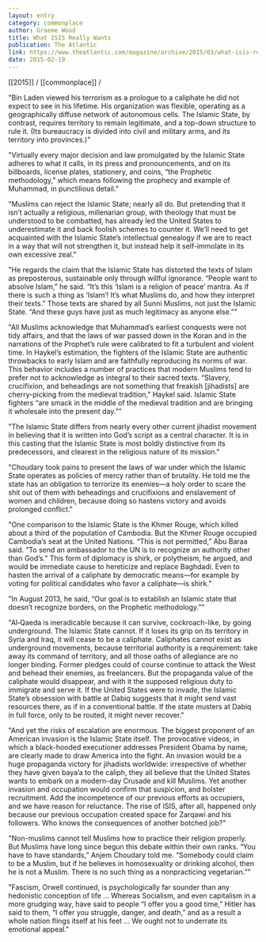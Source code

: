 ```yaml
---
layout: entry
category: commonplace
author: Graeme Wood
title: What ISIS Really Wants
publication: The Atlantic
link: https://www.theatlantic.com/magazine/archive/2015/03/what-isis-really-wants/384980/
date: 2015-02-19
---
```


[[2015]] / [[commonplace]] / 

"Bin Laden viewed his terrorism as a prologue to a caliphate he did not expect to see in his lifetime. His organization was flexible, operating as a geographically diffuse network of autonomous cells. The Islamic State, by contrast, requires territory to remain legitimate, and a top-down structure to rule it. (Its bureaucracy is divided into civil and military arms, and its territory into provinces.)"

"Virtually every major decision and law promulgated by the Islamic State adheres to what it calls, in its press and pronouncements, and on its billboards, license plates, stationery, and coins, “the Prophetic methodology,” which means following the prophecy and example of Muhammad, in punctilious detail."

"Muslims can reject the Islamic State; nearly all do. But pretending that it isn’t actually a religious, millenarian group, with theology that must be understood to be combatted, has already led the United States to underestimate it and back foolish schemes to counter it. We’ll need to get acquainted with the Islamic State’s intellectual genealogy if we are to react in a way that will not strengthen it, but instead help it self-immolate in its own excessive zeal."

"He regards the claim that the Islamic State has distorted the texts of Islam as preposterous, sustainable only through willful ignorance. “People want to absolve Islam,” he said. “It’s this ‘Islam is a religion of peace’ mantra. As if there is such a thing as ‘Islam’! It’s what Muslims do, and how they interpret their texts.” Those texts are shared by all Sunni Muslims, not just the Islamic State. “And these guys have just as much legitimacy as anyone else.”"

"All Muslims acknowledge that Muhammad’s earliest conquests were not tidy affairs, and that the laws of war passed down in the Koran and in the narrations of the Prophet’s rule were calibrated to fit a turbulent and violent time. In Haykel’s estimation, the fighters of the Islamic State are authentic throwbacks to early Islam and are faithfully reproducing its norms of war. This behavior includes a number of practices that modern Muslims tend to prefer not to acknowledge as integral to their sacred texts. “Slavery, crucifixion, and beheadings are not something that freakish [jihadists] are cherry-picking from the medieval tradition,” Haykel said. Islamic State fighters “are smack in the middle of the medieval tradition and are bringing it wholesale into the present day.”"

"The Islamic State differs from nearly every other current jihadist movement in believing that it is written into God’s script as a central character. It is in this casting that the Islamic State is most boldly distinctive from its predecessors, and clearest in the religious nature of its mission."

"Choudary took pains to present the laws of war under which the Islamic State operates as policies of mercy rather than of brutality. He told me the state has an obligation to terrorize its enemies—a holy order to scare the shit out of them with beheadings and crucifixions and enslavement of women and children, because doing so hastens victory and avoids prolonged conflict."

"One comparison to the Islamic State is the Khmer Rouge, which killed about a third of the population of Cambodia. But the Khmer Rouge occupied Cambodia’s seat at the United Nations. “This is not permitted,” Abu Baraa said. “To send an ambassador to the UN is to recognize an authority other than God’s.” This form of diplomacy is shirk, or polytheism, he argued, and would be immediate cause to hereticize and replace Baghdadi. Even to hasten the arrival of a caliphate by democratic means—for example by voting for political candidates who favor a caliphate—is shirk."

"In August 2013, he said, “Our goal is to establish an Islamic state that doesn’t recognize borders, on the Prophetic methodology.”"

"Al‑Qaeda is ineradicable because it can survive, cockroach-like, by going underground. The Islamic State cannot. If it loses its grip on its territory in Syria and Iraq, it will cease to be a caliphate. Caliphates cannot exist as underground movements, because territorial authority is a requirement: take away its command of territory, and all those oaths of allegiance are no longer binding. Former pledges could of course continue to attack the West and behead their enemies, as freelancers. But the propaganda value of the caliphate would disappear, and with it the supposed religious duty to immigrate and serve it. If the United States were to invade, the Islamic State’s obsession with battle at Dabiq suggests that it might send vast resources there, as if in a conventional battle. If the state musters at Dabiq in full force, only to be routed, it might never recover."

"And yet the risks of escalation are enormous. The biggest proponent of an American invasion is the Islamic State itself. The provocative videos, in which a black-hooded executioner addresses President Obama by name, are clearly made to draw America into the fight. An invasion would be a huge propaganda victory for jihadists worldwide: irrespective of whether they have given baya’a to the caliph, they all believe that the United States wants to embark on a modern-day Crusade and kill Muslims. Yet another invasion and occupation would confirm that suspicion, and bolster recruitment. Add the incompetence of our previous efforts as occupiers, and we have reason for reluctance. The rise of ISIS, after all, happened only because our previous occupation created space for Zarqawi and his followers. Who knows the consequences of another botched job?"

"Non-muslims cannot tell Muslims how to practice their religion properly. But Muslims have long since begun this debate within their own ranks. “You have to have standards,” Anjem Choudary told me. “Somebody could claim to be a Muslim, but if he believes in homosexuality or drinking alcohol, then he is not a Muslim. There is no such thing as a nonpracticing vegetarian.”"

"Fascism, Orwell continued, is psychologically far sounder than any hedonistic conception of life … Whereas Socialism, and even capitalism in a more grudging way, have said to people “I offer you a good time,” Hitler has said to them, “I offer you struggle, danger, and death,” and as a result a whole nation flings itself at his feet … We ought not to underrate its emotional appeal."
